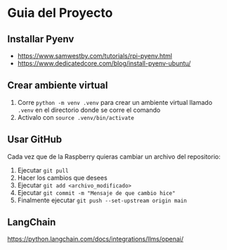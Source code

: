 # Guia del Proyecto

## Installar Pyenv

- https://www.samwestby.com/tutorials/rpi-pyenv.html
- https://www.dedicatedcore.com/blog/install-pyenv-ubuntu/

## Crear ambiente virtual

1. Corre `python -m venv .venv` para crear un ambiente virtual llamado `.venv` en el directorio donde se corre el comando
2. Activalo con `source .venv/bin/activate`

## Usar GitHub

Cada vez que de la Raspberry quieras cambiar un archivo del repositorio:

1. Ejecutar `git pull`
2. Hacer los cambios que desees
3. Ejecutar `git add <archivo_modificado>`
4. Ejecutar `git commit -m "Mensaje de que cambio hice"`
5. Finalmente ejecutar `git push --set-upstream origin main`

## LangChain

https://python.langchain.com/docs/integrations/llms/openai/
